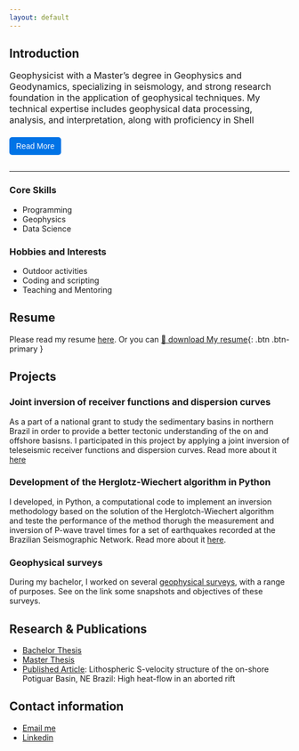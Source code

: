 ```yaml
---
layout: default
---
```


## Introduction


<style>
  .bio-container {
    max-width: 600px;
    margin: auto;
    font-size: 16px;
  }

  .bio-text {
    overflow: hidden;
    max-height: 100px; /* Show only part of the text initially */
    transition: max-height 0.3s ease-out;
  }

  .bio-text.expanded {
    max-height: 500px; /* Adjust based on your text length */
  }

  .read-more-btn {
    background-color: #0073e6;
    color: white;
    padding: 8px 12px;
    font-size: 14px;
    border: none;
    cursor: pointer;
    border-radius: 5px;
    margin-top: 5px;
    margin-bottom: 15px;
  }

  .read-more-btn:hover {
    background-color: #005bb5;
  }
</style>

<div class="bio-container">
  <p class="bio-text" id="bio">
Geophysicist with a Master’s degree in Geophysics and Geodynamics, specializing in seismology, and strong research foundation in the application of geophysical techniques. My technical expertise includes geophysical data processing, analysis, and interpretation, along with proficiency in Shell scripting, Unix-based operating systems and command-line tools. I’m also skilled in Python programming, with a focus on solving geophysical problems. I am passionate about bridging research and practical applications, proficient in tackling complex challenges, and contributing to meaningful projects.    
  </p>
  <button class="read-more-btn" onclick="toggleBio()">Read More</button>
</div>

<script>
  function toggleBio() {
    var bio = document.getElementById("bio");
    var btn = document.querySelector(".read-more-btn");

    if (bio.classList.contains("expanded")) {
      bio.classList.remove("expanded");
      btn.textContent = "Read More";
    } else {
      bio.classList.add("expanded");
      btn.textContent = "Read Less";
    }
  }
</script>

* * *
### Core Skills

- Programming
- Geophysics
- Data Science

### Hobbies and Interests

- Outdoor activities
- Coding and scripting
- Teaching and Mentoring

## Resume

Please read my resume [here](./resume.html).
Or you can [📄 download My resume](assets/resume.pdf){: .btn .btn-primary }


## Projects

### Joint inversion of receiver functions and dispersion curves

As a part of a national grant to study the sedimentary basins in northern Brazil in order to provide a better tectonic understanding of the on and offshore basisns. I participated in this project by applying a joint inversion of teleseismic receiver functions and dispersion curves. Read more about it [here](joint_inversion.html)


### Development of the Herglotz-Wiechert algorithm in Python

I developed, in Python, a computational code to implement an inversion methodology based on the solution of the Herglotch-Wiechert algorithm and teste the performance of the method thorugh the measurement and inversion of P-wave travel times for a set of earthquakes recorded at the Brazilian Seismographic Network. Read more about it [here](./HW.html).

### Geophysical surveys
During my bachelor, I worked on several [geophysical surveys](./geophysical_surveys.html), with a range of purposes. See on the link some snapshots and objectives of these surveys.


## Research & Publications

+ [Bachelor Thesis](https://repositorio.ufrn.br/bitstream/123456789/34358/1/AvaliacaoInversaoHerglotz_Barbosa_2018.pdf)
+ [Master Thesis](https://repositorio.ufrn.br/bitstream/123456789/49492/1/EstruturalitosfericaBacia_Barbosa_2022.pdf)
+ [Published Article](https://www.sciencedirect.com/science/article/abs/pii/S0264370722000564): Lithospheric S-velocity structure of the on-shore Potiguar Basin, NE Brazil: High heat-flow in an aborted rift


## Contact information

* [Email me](mailto:thabita.sofiagomes@gmail.com)
* [Linkedin](https://www.linkedin.com/in/thabita-barbosa/)



